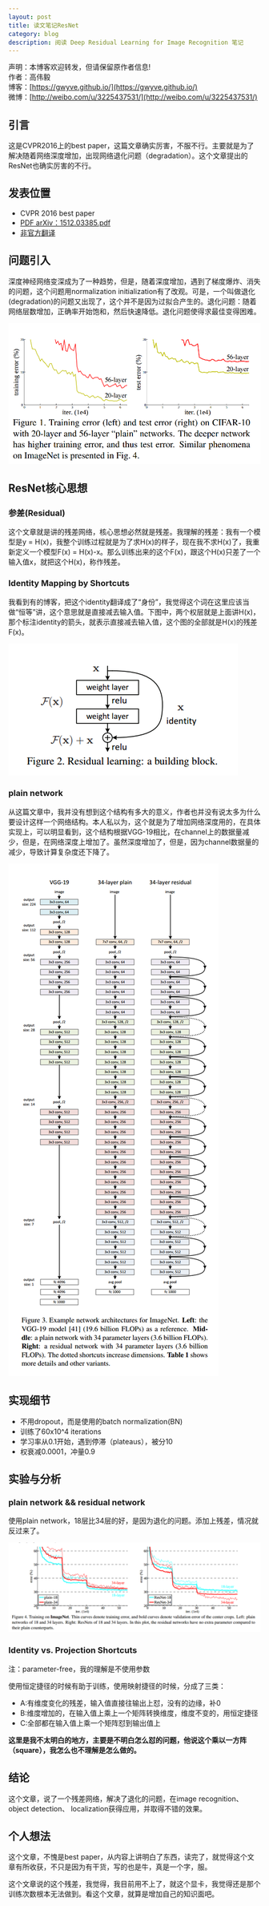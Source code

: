 ```yaml
---
layout: post
title: 读文笔记ResNet        
category: blog
description: 阅读 Deep Residual Learning for Image Recognition 笔记              
---
```



声明：本博客欢迎转发，但请保留原作者信息!      
作者：高伟毅    
博客：[https://gwyve.github.io/](https://gwyve.github.io/)    
微博：[http://weibo.com/u/3225437531/](http://weibo.com/u/3225437531/)    
  
## 引言    
这是CVPR2016上的best paper，这篇文章确实厉害，不服不行。主要就是为了解决随着网络深度增加，出现网络退化问题（degradation）。这个文章提出的ResNet也确实厉害的不行。
                                      

## 发表位置  

- CVPR 2016 best paper
- [PDF arXiv：1512.03385.pdf](https://arxiv.org/pdf/1512.03385.pdf)          
- [非官方翻译](http://www.leiphone.com/news/201606/BhcC5LV32tdot6DD.html)                      

   

## 问题引入

深度神经网络变深成为了一种趋势，但是，随着深度增加，遇到了梯度爆炸、消失的问题，这个问题用normalization initialization有了改观。可是，一个叫做退化(degradation)的问题又出现了，这个并不是因为过拟合产生的。退化问题：随着网络层数增加，正确率开始饱和，然后快速降低。退化问题使得求最佳变得困难。
  
![degradation](/images/blog/2017-3-20/degradation.png) 


## ResNet核心思想   
           
### 参差(Residual)             

这个文章就是讲的残差网络，核心思想必然就是残差。我理解的残差：我有一个模型是y = H(x)，我整个训练过程就是为了求H(x)的样子，现在我不求H(x)了，我重新定义一个模型F(x) = H(x)-x。那么训练出来的这个F(x)，跟这个H(x)只差了一个输入值x，就把这个H(x)，称作残差。

### Identity Mapping by Shortcuts

我看到有的博客，把这个identity翻译成了“身份”，我觉得这个词在这里应该当做“恒等”讲，这个意思就是直接减去输入值。下图中，两个权层就是上面讲H(x)，那个标注identity的箭头，就表示直接减去输入值，这个图的全部就是H(x)的残差F(x)。

![Identity](/images/blog/2017-3-20/identity.png) 


### plain network

从这篇文章中，我并没有想到这个结构有多大的意义，作者也并没有说太多为什么要设计这样一个网络结构。本人私以为，这个就是为了增加网络深度用的，在具体实现上，可以明显看到，这个结构根据VGG-19相比，在channel上的数据量减少，但是，在网络深度上增加了。虽然深度增加了，但是，因为channel数据量的减少，导致计算复杂度还下降了。     

![plain_network](/images/blog/2017-3-20/plain_newwork.png) 


## 实现细节      
                       
- 不用dropout，而是使用的batch normalization(BN)                
- 训练了60x10^4 iterations                     
- 学习率从0.1开始，遇到停滞（plateaus），被分10               
- 权衰减0.0001，冲量0.9


## 实验与分析

### plain network && residual network

使用plain network，18层比34层的好，是因为退化的问题。添加上残差，情况就反过来了。

![plain_residual](/images/blog/2017-3-20/plain_residual.png) 

### Identity vs. Projection Shortcuts

注：parameter-free，我的理解是不使用参数

使用恒定捷径的时候有助于训练，使用映射捷径的时候，分成了三类：
- A:有维度变化的残差，输入值直接往输出上怼，没有的边缘，补0                  
- B:维度增加的，在输入值上乘上一个矩阵转换维度，维度不变的，用恒定捷径                     
- C:全部都在输入值上乘一个矩阵怼到输出值上

**这里是我不太明白的地方，主要是不明白怎么怼的问题，他说这个乘以一方阵（square），我怎么也不理解是怎么做的。**



## 结论                            

这个文章，说了一个残差网络，解决了退化的问题，在image recognition、 object detection、 localization获得应用，并取得不错的效果。
   

## 个人想法

这个文章，不愧是best paper，从内容上讲明白了东西，读完了，就觉得这个文章有所收获，不只是因为有干货，写的也是牛，真是一个字，服。

这个文章说的这个残差，我觉得，我目前用不上了，就这个显卡，我觉得还是那个训练次数根本无法做到。看这个文章，就算是增加自己的知识面吧。
                        